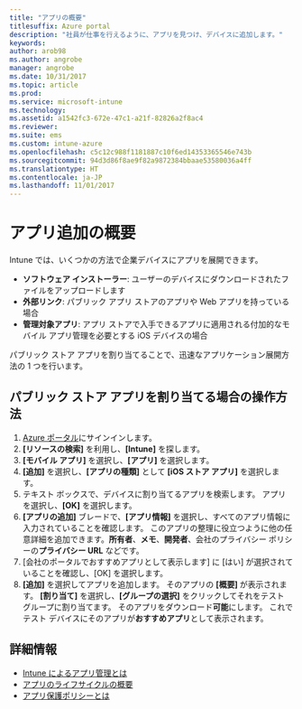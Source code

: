 ```yaml
---
title: "アプリの概要"
titlesuffix: Azure portal
description: "社員が仕事を行えるように、アプリを見つけ、デバイスに追加します。"
keywords: 
author: arob98
ms.author: angrobe
manager: angrobe
ms.date: 10/31/2017
ms.topic: article
ms.prod: 
ms.service: microsoft-intune
ms.technology: 
ms.assetid: a1542fc3-672e-47c1-a21f-82826a2f8ac4
ms.reviewer: 
ms.suite: ems
ms.custom: intune-azure
ms.openlocfilehash: c5c12c988f1181887c10f6ed14353365546e743b
ms.sourcegitcommit: 94d3d86f8ae9f82a9872384bbaae53580036a4ff
ms.translationtype: HT
ms.contentlocale: ja-JP
ms.lasthandoff: 11/01/2017
---
```

# <a name="get-started-with-adding-apps"></a>アプリ追加の概要

Intune では、いくつかの方法で企業デバイスにアプリを展開できます。

* **ソフトウェア インストーラー**: ユーザーのデバイスにダウンロードされたファイルをアップロードします
* __外部リンク__: パブリック アプリ ストアのアプリや Web アプリを持っている場合
* **管理対象アプリ**: アプリ ストアで入手できるアプリに適用される付加的なモバイル アプリ管理を必要とする iOS デバイスの場合

パブリック ストア アプリを割り当てることで、迅速なアプリケーション展開方法の 1 つを行います。

## <a name="how-do-i-assign-a-public-store-app"></a>パブリック ストア アプリを割り当てる場合の操作方法

1. [Azure ポータル](https://portal.azure.com)にサインインします。
2. **[リソースの検索]** を利用し、**[Intune]** を探します。
3. **[モバイル アプリ]** を選択し、**[アプリ]** を選択します。
4. **[追加]** を選択し、**[アプリの種類]** として **[iOS ストア アプリ]** を選択します。
5. テキスト ボックスで、デバイスに割り当てるアプリを検索します。 アプリを選択し、**[OK]** を選択します。
6. **[アプリの追加]** ブレードで、**[アプリ情報]** を選択し、すべてのアプリ情報に入力されていることを確認します。 このアプリの整理に役立つように他の任意詳細を追加できます。**所有者**、**メモ**、**開発者**、会社のプライバシー ポリシーの**プライバシー URL** などです。
7. [会社のポータルでおすすめアプリとして表示します] に [はい] が選択されていることを確認し、[OK] を選択します。
8. **[追加]** を選択してアプリを追加します。 そのアプリの **[概要]** が表示されます。 **[割り当て]** を選択し、**[グループの選択]** をクリックしてそれをテスト グループに割り当てます。 そのアプリをダウンロード**可能**にします。 これでテスト デバイスにそのアプリが**おすすめアプリ**として表示されます。

## <a name="learn-more"></a>詳細情報

* [Intune によるアプリ管理とは](app-management.md)
* [アプリのライフサイクルの概要](app-lifecycle.md)
* [アプリ保護ポリシーとは](app-protection-policy.md)
